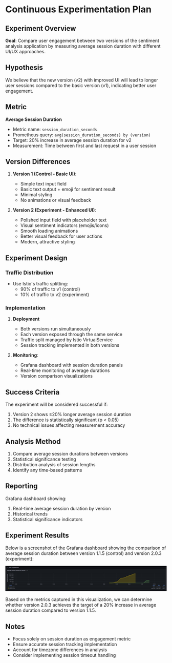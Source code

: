 # Continuous Experimentation Plan

## Experiment Overview
**Goal**: Compare user engagement between two versions of the sentiment analysis application by measuring average session duration with different UI/UX approaches.

## Hypothesis
We believe that the new version (v2) with improved UI will lead to longer user sessions compared to the basic version (v1), indicating better user engagement.

## Metric
**Average Session Duration**
- Metric name: `session_duration_seconds`
- Prometheus query: `avg(session_duration_seconds) by (version)`
- Target: 20% increase in average session duration for v2
- Measurement: Time between first and last request in a user session

## Version Differences
1. **Version 1 (Control - Basic UI)**:
   - Simple text input field
   - Basic text output + emoji for sentiment result
   - Minimal styling
   - No animations or visual feedback

2. **Version 2 (Experiment - Enhanced UI)**:
   - Polished input field with placeholder text
   - Visual sentiment indicators (emojis/icons)
   - Smooth loading animations
   - Better visual feedback for user actions
   - Modern, attractive styling

## Experiment Design

### Traffic Distribution
- Use Istio's traffic splitting:
  - 90% of traffic to v1 (control)
  - 10% of traffic to v2 (experiment)

### Implementation
1. **Deployment**
   - Both versions run simultaneously
   - Each version exposed through the same service
   - Traffic split managed by Istio VirtualService
   - Session tracking implemented in both versions

2. **Monitoring**:
   - Grafana dashboard with session duration panels
   - Real-time monitoring of average durations
   - Version comparison visualizations

## Success Criteria
The experiment will be considered successful if:
1. Version 2 shows ≥20% longer average session duration
2. The difference is statistically significant (p < 0.05)
3. No technical issues affecting measurement accuracy


## Analysis Method
1. Compare average session durations between versions
2. Statistical significance testing
3. Distribution analysis of session lengths
4. Identify any time-based patterns

## Reporting
Grafana dashboard showing:
1. Real-time average session duration by version
2. Historical trends
3. Statistical significance indicators

## Experiment Results

Below is a screenshot of the Grafana dashboard showing the comparison of average session duration between version 1.1.5 (control) and version 2.0.3 (experiment):

![Average Session Duration Comparison](images/experiment.png)

Based on the metrics captured in this visualization, we can determine whether version 2.0.3 achieves the target of a 20% increase in average session duration compared to version 1.1.5.


## Notes
- Focus solely on session duration as engagement metric
- Ensure accurate session tracking implementation
- Account for timezone differences in analysis
- Consider implementing session timeout handling 